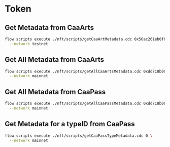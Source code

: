 # Token

## Get Metadata from CaaArts

```sh
flow scripts execute ./nft/scripts/getCaaArtMetadata.cdc 0x56ac261eb0f67cf4 \
  --network testnet
```

## Get All Metadata from CaaArts

```sh
flow scripts execute ./nft/scripts/getAllCaaArtsMetadata.cdc 0xdd718b0856a69974 \
  --network mainnet
```

## Get All Metadata from CaaPass

```sh
flow scripts execute ./nft/scripts/getAllCaaPassMetadata.cdc 0xdd718b0856a69974 \
  --network mainnet
```

## Get Metadata for a typeID from CaaPass

```sh
flow scripts execute ./nft/scripts/getCaaPassTypeMetadata.cdc 0 \
  --network mainnet
```

